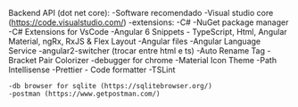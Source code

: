 Backend API (dot net core):
-Software recomendado
    -Visual studio core   (https://code.visualstudio.com/)
        -extensions: 
            -C#
            -NuGet package manager
            -C# Extensions for VsCode
            -Angular 6 Snippets - TypeScript, Html, Angular Material, ngRx, RxJS & Flex Layout
            -Angular files
            -Angular Language Service
            -angular2-switcher (trocar entre html e ts)
            -Auto Rename Tag
            -Bracket Pair Colorizer
            -debugger for chrome
            -Material Icon Theme
            -Path Intellisense
            -Prettier - Code formatter
            -TSLint









    -db browser for sqlite (https://sqlitebrowser.org/)
    -postman (https://www.getpostman.com/)     